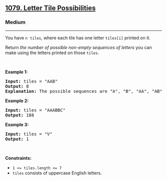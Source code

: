 <h2><a href="https://leetcode.com/problems/letter-tile-possibilities/">1079. Letter Tile Possibilities</a></h2><h3>Medium</h3><hr><div style="user-select: auto;"><p style="user-select: auto;">You have <code style="user-select: auto;">n</code>&nbsp;&nbsp;<code style="user-select: auto;">tiles</code>, where each tile has one letter <code style="user-select: auto;">tiles[i]</code> printed on it.</p>

<p style="user-select: auto;">Return <em style="user-select: auto;">the number of possible non-empty sequences of letters</em> you can make using the letters printed on those <code style="user-select: auto;">tiles</code>.</p>

<p style="user-select: auto;">&nbsp;</p>
<p style="user-select: auto;"><strong style="user-select: auto;">Example 1:</strong></p>

<pre style="user-select: auto;"><strong style="user-select: auto;">Input:</strong> tiles = "AAB"
<strong style="user-select: auto;">Output:</strong> 8
<strong style="user-select: auto;">Explanation: </strong>The possible sequences are "A", "B", "AA", "AB", "BA", "AAB", "ABA", "BAA".
</pre>

<p style="user-select: auto;"><strong style="user-select: auto;">Example 2:</strong></p>

<pre style="user-select: auto;"><strong style="user-select: auto;">Input:</strong> tiles = "AAABBC"
<strong style="user-select: auto;">Output:</strong> 188
</pre>

<p style="user-select: auto;"><strong style="user-select: auto;">Example 3:</strong></p>

<pre style="user-select: auto;"><strong style="user-select: auto;">Input:</strong> tiles = "V"
<strong style="user-select: auto;">Output:</strong> 1
</pre>

<p style="user-select: auto;">&nbsp;</p>
<p style="user-select: auto;"><strong style="user-select: auto;">Constraints:</strong></p>

<ul style="user-select: auto;">
	<li style="user-select: auto;"><code style="user-select: auto;">1 &lt;= tiles.length &lt;= 7</code></li>
	<li style="user-select: auto;"><code style="user-select: auto;">tiles</code> consists of uppercase English letters.</li>
</ul>
</div>